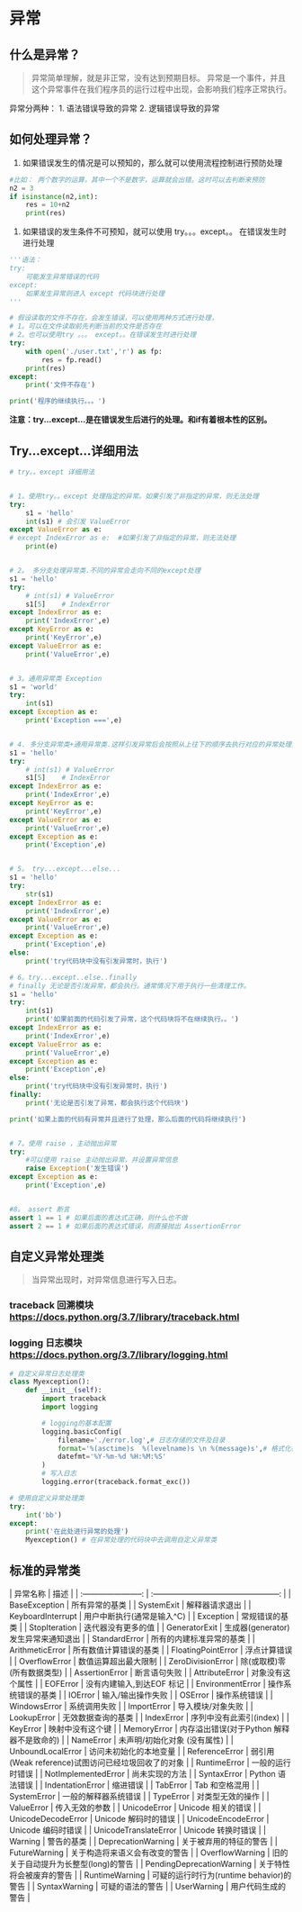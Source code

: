 # 异常

## 什么是异常？

> 异常简单理解，就是非正常，没有达到预期目标。 异常是一个事件，并且这个异常事件在我们程序员的运行过程中出现，会影响我们程序正常执行。

异常分两种： 1. 语法错误导致的异常 2. 逻辑错误导致的异常

## 如何处理异常？

1. 如果错误发生的情况是可以预知的，那么就可以使用流程控制进行预防处理

```python
#比如： 两个数字的运算，其中一个不是数字，运算就会出错。这时可以去判断来预防
n2 = 3
if isinstance(n2,int):
    res = 10+n2
    print(res)
```

1. 如果错误的发生条件不可预知，就可以使用 try。。。except。。 在错误发生时进行处理

```python
'''语法：
try:
    可能发生异常错误的代码
except:
    如果发生异常则进入 except 代码块进行处理
'''

# 假设读取的文件不存在，会发生错误，可以使用两种方式进行处理，
# 1。可以在文件读取前先判断当前的文件是否存在
# 2。也可以使用try 。。。 except。。在错误发生时进行处理
try:
    with open('./user.txt','r') as fp:
        res = fp.read()
    print(res)
except:
    print('文件不存在')

print('程序的继续执行。。。')
```

**注意：try...except...是在错误发生后进行的处理。和if有着根本性的区别。**

## Try...except...详细用法

```python
# try。。except 详细用法


# 1。使用try。。except 处理指定的异常。如果引发了非指定的异常，则无法处理
try:
    s1 = 'hello'
    int(s1) # 会引发 ValueError
except ValueError as e:
# except IndexError as e:  #如果引发了非指定的异常，则无法处理
    print(e)


# 2。 多分支处理异常类.不同的异常会走向不同的except处理
s1 = 'hello'
try:
    # int(s1) # ValueError
    s1[5]    # IndexError
except IndexError as e:
    print('IndexError',e)
except KeyError as e:
    print('KeyError',e)
except ValueError as e:
    print('ValueError',e)


# 3。通用异常类 Exception
s1 = 'world'
try:
    int(s1)
except Exception as e:
    print('Exception ===',e)


# 4. 多分支异常类+通用异常类.这样引发异常后会按照从上往下的顺序去执行对应的异常处理类。
s1 = 'hello'
try:
    # int(s1) # ValueError
    s1[5]    # IndexError
except IndexError as e:
    print('IndexError',e)
except KeyError as e:
    print('KeyError',e)
except ValueError as e:
    print('ValueError',e)
except Exception as e:
    print('Exception',e)


# 5。 try...except...else...
s1 = 'hello'
try:
    str(s1)
except IndexError as e:
    print('IndexError',e)
except ValueError as e:
    print('ValueError',e)
except Exception as e:
    print('Exception',e)
else:
    print('try代码块中没有引发异常时，执行')

# 6。try...except..else..finally
# finally 无论是否引发异常，都会执行。通常情况下用于执行一些清理工作。
s1 = 'hello'
try:
    int(s1)
    print('如果前面的代码引发了异常，这个代码块将不在继续执行。。')
except IndexError as e:
    print('IndexError',e)
except ValueError as e:
    print('ValueError',e)
except Exception as e:
    print('Exception',e)
else:
    print('try代码块中没有引发异常时，执行')
finally:
    print('无论是否引发了异常，都会执行这个代码块')

print('如果上面的代码有异常并且进行了处理，那么后面的代码将继续执行')


# 7。使用 raise ，主动抛出异常
try:
    #可以使用 raise 主动抛出异常，并设置异常信息
    raise Exception('发生错误')
except Exception as e:
    print('Exception',e)


#8。 assert 断言
assert 1 == 1 # 如果后面的表达式正确，则什么也不做
assert 2 == 1 # 如果后面的表达式错误，则直接抛出 AssertionError
```

## 自定义异常处理类

> 当异常出现时，对异常信息进行写入日志。

### traceback 回溯模块 https://docs.python.org/3.7/library/traceback.html

### logging 日志模块 https://docs.python.org/3.7/library/logging.html

```python
# 自定义异常日志处理类
class Myexception():
    def __init__(self):
        import traceback
        import logging

        # logging的基本配置
        logging.basicConfig(
            filename='./error.log',# 日志存储的文件及目录
            format='%(asctime)s  %(levelname)s \n %(message)s',# 格式化存储的日志格式
            datefmt='%Y-%m-%d %H:%M:%S'
        )
        # 写入日志
        logging.error(traceback.format_exc())

# 使用自定义异常处理类
try:
    int('bb')
except:
    print('在此处进行异常的处理')
    Myexception() # 在异常处理的代码块中去调用自定义异常类
```

## 标准的异常类

| 异常名称 | 描述 | | :———————–: | :————————————————: | | BaseException | 所有异常的基类 | | SystemExit | 解释器请求退出 | | KeyboardInterrupt | 用户中断执行(通常是输入^C) | | Exception | 常规错误的基类 | | StopIteration | 迭代器没有更多的值 | | GeneratorExit | 生成器(generator)发生异常来通知退出 | | StandardError | 所有的内建标准异常的基类 | | ArithmeticError | 所有数值计算错误的基类 | | FloatingPointError | 浮点计算错误 | | OverflowError | 数值运算超出最大限制 | | ZeroDivisionError | 除(或取模)零 (所有数据类型) | | AssertionError | 断言语句失败 | | AttributeError | 对象没有这个属性 | | EOFError | 没有内建输入,到达EOF 标记 | | EnvironmentError | 操作系统错误的基类 | | IOError | 输入/输出操作失败 | | OSError | 操作系统错误 | | WindowsError | 系统调用失败 | | ImportError | 导入模块/对象失败 | | LookupError | 无效数据查询的基类 | | IndexError | 序列中没有此索引(index) | | KeyError | 映射中没有这个键 | | MemoryError | 内存溢出错误(对于Python 解释器不是致命的) | | NameError | 未声明/初始化对象 (没有属性) | | UnboundLocalError | 访问未初始化的本地变量 | | ReferenceError | 弱引用(Weak reference)试图访问已经垃圾回收了的对象 | | RuntimeError | 一般的运行时错误 | | NotImplementedError | 尚未实现的方法 | | SyntaxError | Python 语法错误 | | IndentationError | 缩进错误 | | TabError | Tab 和空格混用 | | SystemError | 一般的解释器系统错误 | | TypeError | 对类型无效的操作 | | ValueError | 传入无效的参数 | | UnicodeError | Unicode 相关的错误 | | UnicodeDecodeError | Unicode 解码时的错误 | | UnicodeEncodeError | Unicode 编码时错误 | | UnicodeTranslateError | Unicode 转换时错误 | | Warning | 警告的基类 | | DeprecationWarning | 关于被弃用的特征的警告 | | FutureWarning | 关于构造将来语义会有改变的警告 | | OverflowWarning | 旧的关于自动提升为长整型(long)的警告 | | PendingDeprecationWarning | 关于特性将会被废弃的警告 | | RuntimeWarning | 可疑的运行时行为(runtime behavior)的警告 | | SyntaxWarning | 可疑的语法的警告 | | UserWarning | 用户代码生成的警告 |

